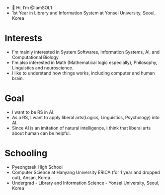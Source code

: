 - 👋 Hi, I’m @IamSOL1
- 1st Year in Library and Information System at Yonsei University, Seoul, Korea
# Interests
- I'm mainly interested in System Softwares, Information Systems, AI, and Computational Biology.
- I'm also interested in Math (Mathematical logic especially), Philosophy, Linguistics and neuroscience.
- I like to understand how things works, including computer and human brain.

# Goal
- I want to be RS in AI. 
- As a RS, I want to apply liberal arts(Logics, Linguistics, Psychology) into AI.
- Since AI is an imitation of natural intelligence, I think that liberal arts about human can be helpful.

# Schooling
- Pyeongtaek High School
- Computer Science at Hanyang University ERICA (for 1 year and dropped out), Ansan, Korea
- Undergrad - Library and Information Science - Yonsei University, Seoul, Korea
  
